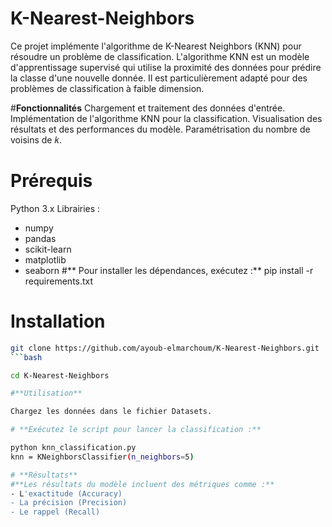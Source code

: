 # **K-Nearest-Neighbors**
Ce projet implémente l'algorithme de K-Nearest Neighbors (KNN) pour résoudre un problème de classification. L'algorithme KNN est un modèle d'apprentissage supervisé qui utilise la proximité des données pour prédire la classe d'une nouvelle donnée. Il est particulièrement adapté pour des problèmes de classification à faible dimension.

#**Fonctionnalités**
Chargement et traitement des données d'entrée.
Implémentation de l'algorithme KNN pour la classification.
Visualisation des résultats et des performances du modèle.
Paramétrisation du nombre de voisins de 𝑘.

# **Prérequis**
Python 3.x
Librairies :
   - numpy
   - pandas
   - scikit-learn
   - matplotlib
   - seaborn 
#** Pour installer les dépendances, exécutez :**
pip install -r requirements.txt

# **Installation**
   ```bash
git clone https://github.com/ayoub-elmarchoum/K-Nearest-Neighbors.git
   ```bash

cd K-Nearest-Neighbors

#**Utilisation**

Chargez les données dans le fichier Datasets.

# **Exécutez le script pour lancer la classification :**

python knn_classification.py
knn = KNeighborsClassifier(n_neighbors=5)

# **Résultats**
#**Les résultats du modèle incluent des métriques comme :**
 - L'exactitude (Accuracy)
 - La précision (Precision)
 - Le rappel (Recall)

